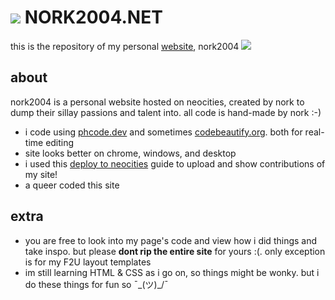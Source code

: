  # ![](https://caterpie.crd.co/assets/images/gallery38/a2df313f.gif?v=ce36ac9f) NORK2004.NET
this is the repository of my personal [website](https://nork2004.neocities.org/), nork2004 ![](https://file.garden/ZAkEYVkUN2HXHCu3/web/graphics/computer4.gif)

## about
nork2004 is a personal website hosted on neocities, created by nork to dump their sillay passions and talent into. all code is hand-made by nork :-)
- i code using [phcode.dev](https://phcode.dev/) and sometimes [codebeautify.org](https://codebeautify.org/real-time-html-editor#). both for real-time editing
- site looks better on chrome, windows, and desktop
- i used this [deploy to neocities](https://github.com/burned-salmon/deploy-to-neocities-template) guide to upload and show contributions of my site!
- a queer coded this site

## extra
- you are free to look into my page's code and view how i did things and take inspo. but please **dont rip the entire site** for yours :(. only exception is for my F2U layout templates
- im still learning HTML & CSS as i go on, so things might be wonky. but i do these things for fun so ¯\_(ツ)_/¯


<!--
**nork2004/nork2004** is a ✨ _special_ ✨ repository because its `README.md` (this file) appears on your GitHub profile.

Here are some ideas to get you started:

- 🔭 I’m currently working on ...
- 🌱 I’m currently learning ...
- 👯 I’m looking to collaborate on ...
- 🤔 I’m looking for help with ...
- 💬 Ask me about ...
- 📫 How to reach me: ...
- 😄 Pronouns: ...
- ⚡ Fun fact: ...
-->
